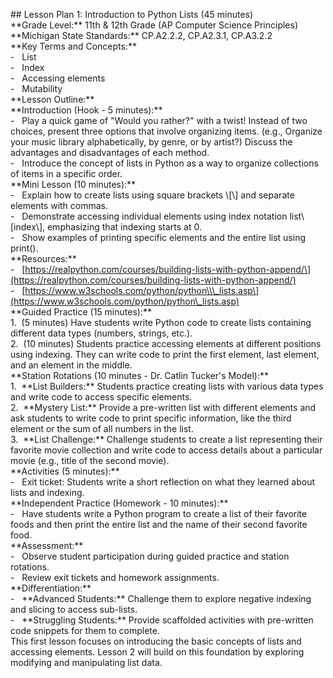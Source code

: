 \## Lesson Plan 1: Introduction to Python Lists (45 minutes)  
\*\*Grade Level:\*\* 11th & 12th Grade (AP Computer Science Principles)  
\*\*Michigan State Standards:\*\* CP.A2.2.2, CP.A2.3.1, CP.A3.2.2  
\*\*Key Terms and Concepts:\*\*  
\-   List  
\-   Index  
\-   Accessing elements  
\-   Mutability  
\*\*Lesson Outline:\*\*  
\*\*Introduction (Hook - 5 minutes):\*\*  
\-   Play a quick game of "Would you rather?" with a twist! Instead of two choices, present three options that involve organizing items. (e.g., Organize your music library alphabetically, by genre, or by artist?) Discuss the advantages and disadvantages of each method.  
\-   Introduce the concept of lists in Python as a way to organize collections of items in a specific order.  
\*\*Mini Lesson (10 minutes):\*\*  
\-   Explain how to create lists using square brackets \\\[\\\] and separate elements with commas.  
\-   Demonstrate accessing individual elements using index notation list\\\[index\\\], emphasizing that indexing starts at 0.  
\-   Show examples of printing specific elements and the entire list using print().  
\*\*Resources:\*\*  
\-   \[https://realpython.com/courses/building-lists-with-python-append/\](https://realpython.com/courses/building-lists-with-python-append/)  
\-   \[https://www.w3schools.com/python/python\\\_lists.asp\](https://www.w3schools.com/python/python\_lists.asp)  
\*\*Guided Practice (15 minutes):\*\*  
1\.  (5 minutes) Have students write Python code to create lists containing different data types (numbers, strings, etc.).  
2\.  (10 minutes) Students practice accessing elements at different positions using indexing. They can write code to print the first element, last element, and an element in the middle.  
\*\*Station Rotations (10 minutes - Dr. Catlin Tucker's Model):\*\*  
1\.  \*\*List Builders:\*\* Students practice creating lists with various data types and write code to access specific elements.  
2\.  \*\*Mystery List:\*\* Provide a pre-written list with different elements and ask students to write code to print specific information, like the third element or the sum of all numbers in the list.  
3\.  \*\*List Challenge:\*\* Challenge students to create a list representing their favorite movie collection and write code to access details about a particular movie (e.g., title of the second movie).  
\*\*Activities (5 minutes):\*\*  
\-   Exit ticket: Students write a short reflection on what they learned about lists and indexing.  
\*\*Independent Practice (Homework - 10 minutes):\*\*  
\-   Have students write a Python program to create a list of their favorite foods and then print the entire list and the name of their second favorite food.  
\*\*Assessment:\*\*  
\-   Observe student participation during guided practice and station rotations.  
\-   Review exit tickets and homework assignments.  
\*\*Differentiation:\*\*  
\-   \*\*Advanced Students:\*\* Challenge them to explore negative indexing and slicing to access sub-lists.  
\-   \*\*Struggling Students:\*\* Provide scaffolded activities with pre-written code snippets for them to complete.  
This first lesson focuses on introducing the basic concepts of lists and accessing elements. Lesson 2 will build on this foundation by exploring modifying and manipulating list data.

